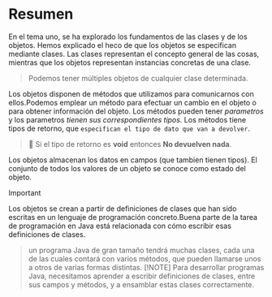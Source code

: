 # Resumen

En el tema uno, se ha explorado los fundamentos de las clases y de los objetos. Hemos explicado el heco de que los objetos se especifican mediante clases. Las clases representan el concepto general de las cosas, mientras que los objetos representan instancias concretas de una clase.

>Podemos tener múltiples objetos de cualquier clase determinada.

Los objetos disponen de métodos que utilizamos para comunicarnos con ellos.Podemos emplear un método para efectuar un cambio en el objeto o para obtener información del objeto.
Los métodos pueden tener _parametros_ y los parametros _tienen sus correspondientes tipos._ Los métodos tiene tipos de retorno, que `especifican el tipo de dato que van a devolver`.
>:eyes: Si el tipo de retorno es **void** entonces **No devuelven nada**.

Los objetos almacenan los datos en campos (que tambien tienen tipos). El conjunto de todos los valores de un objeto se conoce como estado del objeto.

>[!IMPORTANT]
>Los objetos se crean a partir de definiciones de clases que han sido escritas en un lenguaje de programación concreto.Buena parte de la tarea de programación en Java está relacionada con cómo escribir esas definiciones de clases.
>> un programa Java de gran tamaño tendrá muchas clases, cada una de las cuales contará con varios métodos, que pueden llamarse unos a otros de varias formas distintas.
>[!NOTE]
>Para desarrollar programas Java, necesitamos aprender a escribir definiciones de clases, entre sus campos y métodos, y a ensamblar estas clases correctamente.

